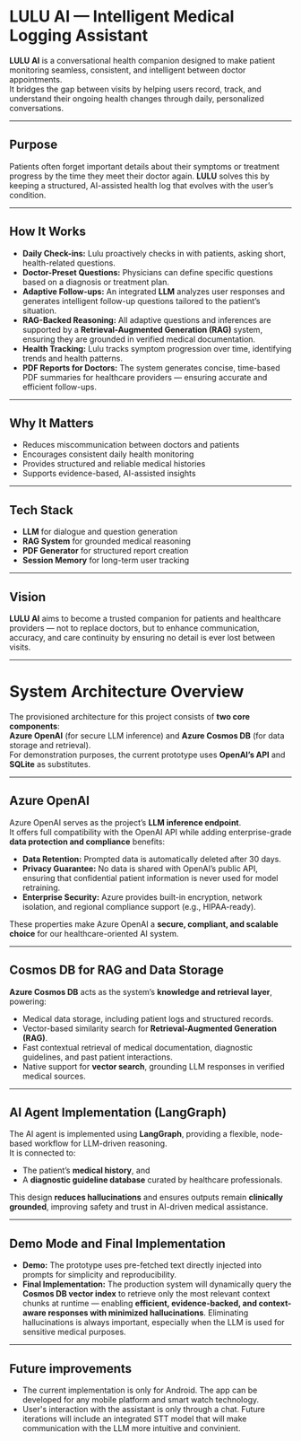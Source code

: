 ﻿# LULU AI — Intelligent Medical Logging Assistant

**LULU AI** is a conversational health companion designed to make patient monitoring seamless, consistent, and intelligent between doctor appointments.  
It bridges the gap between visits by helping users record, track, and understand their ongoing health changes through daily, personalized conversations.

---

## Purpose
Patients often forget important details about their symptoms or treatment progress by the time they meet their doctor again. **LULU** solves this by keeping a structured, AI-assisted health log that evolves with the user’s condition.

---

## How It Works
- **Daily Check-ins:** Lulu proactively checks in with patients, asking short, health-related questions.  
- **Doctor-Preset Questions:** Physicians can define specific questions based on a diagnosis or treatment plan.  
- **Adaptive Follow-ups:** An integrated **LLM** analyzes user responses and generates intelligent follow-up questions tailored to the patient’s situation.  
- **RAG-Backed Reasoning:** All adaptive questions and inferences are supported by a **Retrieval-Augmented Generation (RAG)** system, ensuring they are grounded in verified medical documentation.  
- **Health Tracking:** Lulu tracks symptom progression over time, identifying trends and health patterns.  
- **PDF Reports for Doctors:** The system generates concise, time-based PDF summaries for healthcare providers — ensuring accurate and efficient follow-ups.

---

## Why It Matters
- Reduces miscommunication between doctors and patients  
- Encourages consistent daily health monitoring  
- Provides structured and reliable medical histories  
- Supports evidence-based, AI-assisted insights  

---

## Tech Stack
- **LLM** for dialogue and question generation  
- **RAG System** for grounded medical reasoning  
- **PDF Generator** for structured report creation  
- **Session Memory** for long-term user tracking  

---

## Vision
**LULU AI** aims to become a trusted companion for patients and healthcare providers — not to replace doctors, but to enhance communication, accuracy, and care continuity by ensuring no detail is ever lost between visits.


-----------------------------------

# System Architecture Overview

The provisioned architecture for this project consists of **two core components**:  
**Azure OpenAI** (for secure LLM inference) and **Azure Cosmos DB** (for data storage and retrieval).  
For demonstration purposes, the current prototype uses **OpenAI’s API** and **SQLite** as substitutes.

---

## Azure OpenAI

Azure OpenAI serves as the project’s **LLM inference endpoint**.  
It offers full compatibility with the OpenAI API while adding enterprise-grade **data protection and compliance** benefits:

- **Data Retention:** Prompted data is automatically deleted after 30 days.  
- **Privacy Guarantee:** No data is shared with OpenAI’s public API, ensuring that confidential patient information is never used for model retraining.  
- **Enterprise Security:** Azure provides built-in encryption, network isolation, and regional compliance support (e.g., HIPAA-ready).

These properties make Azure OpenAI a **secure, compliant, and scalable choice** for our healthcare-oriented AI system.

---

## Cosmos DB for RAG and Data Storage

**Azure Cosmos DB** acts as the system’s **knowledge and retrieval layer**, powering:

- Medical data storage, including patient logs and structured records.  
- Vector-based similarity search for **Retrieval-Augmented Generation (RAG)**.  
- Fast contextual retrieval of medical documentation, diagnostic guidelines, and past patient interactions.
- Native support for **vector search**, grounding LLM responses in verified medical sources.  

---

## AI Agent Implementation (LangGraph)

The AI agent is implemented using **LangGraph**, providing a flexible, node-based workflow for LLM-driven reasoning.  
It is connected to:

- The patient’s **medical history**, and  
- A **diagnostic guideline database** curated by healthcare professionals.

This design **reduces hallucinations** and ensures outputs remain **clinically grounded**, improving safety and trust in AI-driven medical assistance.

---

## Demo Mode and Final Implementation

- **Demo:** The prototype uses pre-fetched text directly injected into prompts for simplicity and reproducibility.  
- **Final Implementation:** The production system will dynamically query the **Cosmos DB vector index** to retrieve only the most relevant context chunks at runtime — enabling **efficient, evidence-backed, and context-aware responses with minimized hallucinations**. Eliminating hallucinations is always important, especially when the LLM is used for sensitive medical purposes.


---
## Future improvements
- The current implementation is only for Android. The app can be developed for any mobile platform and smart watch technology.
- User's interaction with the assistant is only through a chat. Future iterations will include an integrated STT model that will make communication with the LLM more intuitive and convinient.



